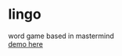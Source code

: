 # lingo <br>
word game based in mastermind <br>
<a href="https://alfres.github.io/lingo/ ">demo here</a>
